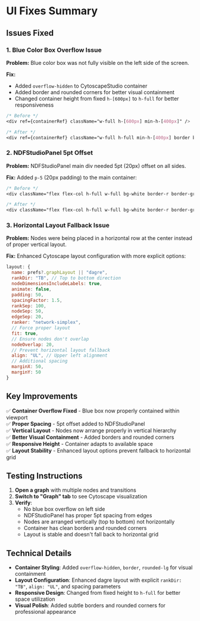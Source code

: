 # UI Fixes Summary

## Issues Fixed

### 1. Blue Color Box Overflow Issue
**Problem:** Blue color box was not fully visible on the left side of the screen.

**Fix:** 
- Added `overflow-hidden` to CytoscapeStudio container
- Added border and rounded corners for better visual containment
- Changed container height from fixed `h-[600px]` to `h-full` for better responsiveness

```css
/* Before */
<div ref={containerRef} className="w-full h-[600px] min-h-[400px]" />

/* After */
<div ref={containerRef} className="w-full h-full min-h-[400px] border border-gray-200 rounded-lg overflow-hidden" />
```

### 2. NDFStudioPanel 5pt Offset
**Problem:** NDFStudioPanel main div needed 5pt (20px) offset on all sides.

**Fix:** Added `p-5` (20px padding) to the main container:

```css
/* Before */
<div className="flex flex-col h-full w-full bg-white border-r border-gray-300">

/* After */
<div className="flex flex-col h-full w-full bg-white border-r border-gray-300 p-5">
```

### 3. Horizontal Layout Fallback Issue
**Problem:** Nodes were being placed in a horizontal row at the center instead of proper vertical layout.

**Fix:** Enhanced Cytoscape layout configuration with more explicit options:

```javascript
layout: {
  name: prefs?.graphLayout || "dagre",
  rankDir: "TB", // Top to bottom direction
  nodeDimensionsIncludeLabels: true,
  animate: false,
  padding: 50,
  spacingFactor: 1.5,
  rankSep: 100,
  nodeSep: 50,
  edgeSep: 20,
  ranker: "network-simplex",
  // Force proper layout
  fit: true,
  // Ensure nodes don't overlap
  nodeOverlap: 20,
  // Prevent horizontal layout fallback
  align: "UL", // Upper left alignment
  // Additional spacing
  marginX: 50,
  marginY: 50
}
```

## Key Improvements

✅ **Container Overflow Fixed** - Blue box now properly contained within viewport  
✅ **Proper Spacing** - 5pt offset added to NDFStudioPanel  
✅ **Vertical Layout** - Nodes now arrange properly in vertical hierarchy  
✅ **Better Visual Containment** - Added borders and rounded corners  
✅ **Responsive Height** - Container adapts to available space  
✅ **Layout Stability** - Enhanced layout options prevent fallback to horizontal grid  

## Testing Instructions

1. **Open a graph** with multiple nodes and transitions
2. **Switch to "Graph" tab** to see Cytoscape visualization
3. **Verify**:
   - No blue box overflow on left side
   - NDFStudioPanel has proper 5pt spacing from edges
   - Nodes are arranged vertically (top to bottom) not horizontally
   - Container has clean borders and rounded corners
   - Layout is stable and doesn't fall back to horizontal grid

## Technical Details

- **Container Styling**: Added `overflow-hidden`, `border`, `rounded-lg` for visual containment
- **Layout Configuration**: Enhanced dagre layout with explicit `rankDir: "TB"`, `align: "UL"`, and spacing parameters
- **Responsive Design**: Changed from fixed height to `h-full` for better space utilization
- **Visual Polish**: Added subtle borders and rounded corners for professional appearance 